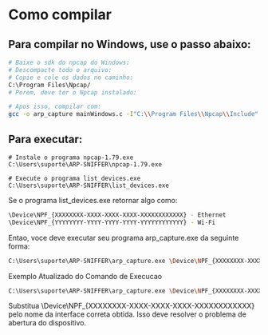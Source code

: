 # Como compilar

## Para compilar no Windows, use o passo abaixo:
```bash
# Baixe o sdk do npcap do Windows:
# Descompacte todo o arquivo:
# Copie e cole os dados no caminho:
C:\Program Files\Npcap/
# Porem, deve ter o Npcap instalado:

# Apos isso, compilar com:
gcc -o arp_capture mainWindows.c -I"C:\\Program Files\\Npcap\\Include" -L"C:\\Program Files\\Npcap\\Lib" -lwpcap -lws2_32 --static

```

## Para executar:
```shell
# Instale o programa npcap-1.79.exe
C:\Users\suporte\ARP-SNIFFER\npcap-1.79.exe

# Execute o programa list_devices.exe
C:\Users\suporte\ARP-SNIFFER\list_devices.exe
```

Se o programa list_devices.exe retornar algo como:

```bash
\Device\NPF_{XXXXXXXX-XXXX-XXXX-XXXX-XXXXXXXXXXXX} - Ethernet
\Device\NPF_{YYYYYYYY-YYYY-YYYY-YYYY-YYYYYYYYYYYY} - Wi-Fi
```
Entao, voce deve executar seu programa arp_capture.exe da seguinte forma:

```bash
C:\Users\suporte\ARP-SNIFFER\arp_capture.exe \Device\NPF_{XXXXXXXX-XXXX-XXXX-XXXX-XXXXXXXXXXXX}
```
Exemplo Atualizado do Comando de Execucao
```bash
C:\Users\suporte\ARP-SNIFFER\arp_capture.exe \Device\NPF_{XXXXXXXX-XXXX-XXXX-XXXX-XXXXXXXXXXXX}
```
Substitua \Device\NPF_{XXXXXXXX-XXXX-XXXX-XXXX-XXXXXXXXXXXX} pelo nome da interface correta obtida. Isso deve resolver o problema de abertura do dispositivo.
